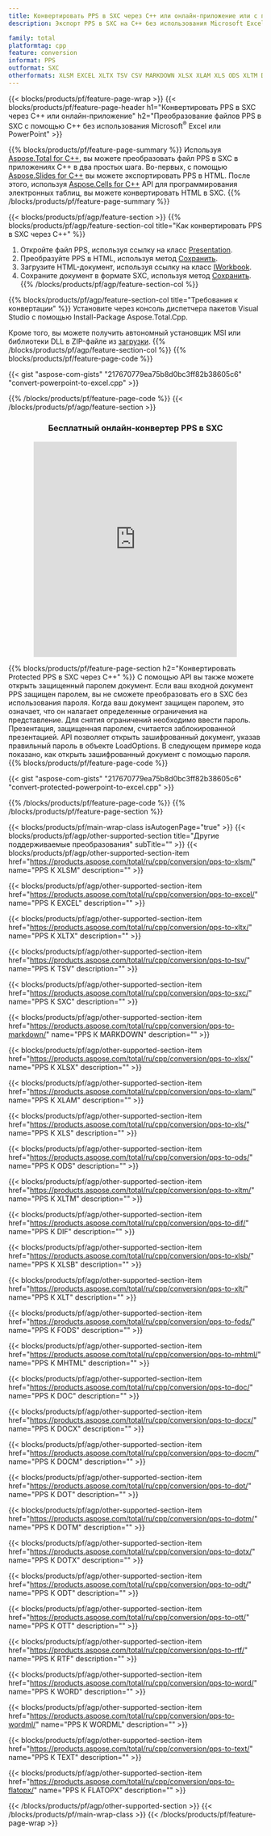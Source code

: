 ```yaml
---
title: Конвертировать PPS в SXC через C++ или онлайн-приложение или с помощью бесплатного онлайн-конвертера
description: Экспорт PPS в SXC на C++ без использования Microsoft Excel или Powerpoint или онлайн. Быстро протестируйте бесплатный онлайн-конвертер POT в CSV, прежде чем интегрировать код.

family: total
platformtag: cpp
feature: conversion
informat: PPS
outformat: SXC
otherformats: XLSM EXCEL XLTX TSV CSV MARKDOWN XLSX XLAM XLS ODS XLTM DIF XLSB XLT FODS MHTML DOC DOCX DOCM DOT DOTM DOTX ODT OTT RTF WORD WORDML TEXT FLATOPX
---
```

{{< blocks/products/pf/feature-page-wrap >}}
{{< blocks/products/pf/feature-page-header h1="Конвертировать PPS в SXC через C++ или онлайн-приложение" h2="Преобразование файлов PPS в SXC с помощью C++ без использования Microsoft<sup>&reg;</sup> Excel или PowerPoint" >}}

{{% blocks/products/pf/feature-page-summary %}}
Используя [Aspose.Total for C++](https://products.aspose.com/total/cpp/), вы можете преобразовать файл PPS в SXC в приложениях C++ в два простых шага. Во-первых, с помощью [Aspose.Slides for C++](https://products.aspose.com/slides/cpp/) вы можете экспортировать PPS в HTML. После этого, используя [Aspose.Cells for C++](https://products.aspose.com/cells/cpp/) API для программирования электронных таблиц, вы можете конвертировать HTML в SXC. 
{{% /blocks/products/pf/feature-page-summary  %}}

{{< blocks/products/pf/agp/feature-section >}}
{{% blocks/products/pf/agp/feature-section-col title="Как конвертировать PPS в SXC через C++" %}}
1. Откройте файл PPS, используя ссылку на класс [Presentation](https://reference.aspose.com/slides/cpp/class/aspose.slides.presentation).
2. Преобразуйте PPS в HTML, используя метод [Сохранить](https://reference.aspose.com/slides/cpp/class/aspose.slides.presentation#a06fe2a156063c8c3e5ada2713bb697ba).
3. Загрузите HTML-документ, используя ссылку на класс [IWorkbook](https://reference.aspose.com/cells/cpp/class/aspose.cells.i_workbook).
4. Сохраните документ в формате SXC, используя метод [Сохранить](https://reference.aspose.com/cells/cpp/class/aspose.cells.i_workbook#a5dc7de23f7ceba76a05dc1d49f51502e).
{{% /blocks/products/pf/agp/feature-section-col %}}

{{% blocks/products/pf/agp/feature-section-col title="Требования к конвертации" %}}
Установите через консоль диспетчера пакетов Visual Studio с помощью Install-Package Aspose.Total.Cpp.

Кроме того, вы можете получить автономный установщик MSI или библиотеки DLL в ZIP-файле из [загрузки](https://releases.aspose.comtotal/cpp).
{{% /blocks/products/pf/agp/feature-section-col %}}
{{% blocks/products/pf/feature-page-code %}}

{{< gist "aspose-com-gists" "217670779ea75b8d0bc3ff82b38605c6" "convert-powerpoint-to-excel.cpp" >}}



{{% /blocks/products/pf/feature-page-code %}}
{{< /blocks/products/pf/agp/feature-section >}}
<div class="container-fluid agp-content bg-white aboutfile box-1 vh100 section nopbtm">
<div class=container>
<div class=row>
<div class="demobox tc col-md-12 padding-0" align="center">

<h3>Бесплатный онлайн-конвертер PPS в SXC</h3>

<iframe style="border: none; height: 426px;" scrolling="no" src="https://total-conversion-app-65z5r2lp.qa.k8s.dynabic.com/?to=sxc&from=pps" id="child-iframe" width="80%"></iframe>

</div></div>
</div></div>

{{% blocks/products/pf/feature-page-section  h2="Конвертировать Protected PPS в SXC через C++" %}}
С помощью API вы также можете открыть защищенный паролем документ. Если ваш входной документ PPS защищен паролем, вы не сможете преобразовать его в SXC без использования пароля. Когда ваш документ защищен паролем, это означает, что он налагает определенные ограничения на представление. Для снятия ограничений необходимо ввести пароль. Презентация, защищенная паролем, считается заблокированной презентацией. API позволяет открыть зашифрованный документ, указав правильный пароль в объекте LoadOptions. В следующем примере кода показано, как открыть зашифрованный документ с помощью пароля.
{{% blocks/products/pf/feature-page-code %}}

{{< gist "aspose-com-gists" "217670779ea75b8d0bc3ff82b38605c6" "convert-protected-powerpoint-to-excel.cpp" >}}

{{% /blocks/products/pf/feature-page-code  %}}
{{% /blocks/products/pf/feature-page-section %}}

{{< blocks/products/pf/main-wrap-class isAutogenPage="true" >}}
{{< blocks/products/pf/agp/other-supported-section title="Другие поддерживаемые преобразования" subTitle="" >}}
{{< blocks/products/pf/agp/other-supported-section-item href="https://products.aspose.com/total/ru/cpp/conversion/pps-to-xlsm/" name="PPS К XLSM" description="" >}}

{{< blocks/products/pf/agp/other-supported-section-item href="https://products.aspose.com/total/ru/cpp/conversion/pps-to-excel/" name="PPS К EXCEL" description="" >}}

{{< blocks/products/pf/agp/other-supported-section-item href="https://products.aspose.com/total/ru/cpp/conversion/pps-to-xltx/" name="PPS К XLTX" description="" >}}

{{< blocks/products/pf/agp/other-supported-section-item href="https://products.aspose.com/total/ru/cpp/conversion/pps-to-tsv/" name="PPS К TSV" description="" >}}

{{< blocks/products/pf/agp/other-supported-section-item href="https://products.aspose.com/total/ru/cpp/conversion/pps-to-sxc/" name="PPS К SXC" description="" >}}

{{< blocks/products/pf/agp/other-supported-section-item href="https://products.aspose.com/total/ru/cpp/conversion/pps-to-markdown/" name="PPS К MARKDOWN" description="" >}}

{{< blocks/products/pf/agp/other-supported-section-item href="https://products.aspose.com/total/ru/cpp/conversion/pps-to-xlsx/" name="PPS К XLSX" description="" >}}

{{< blocks/products/pf/agp/other-supported-section-item href="https://products.aspose.com/total/ru/cpp/conversion/pps-to-xlam/" name="PPS К XLAM" description="" >}}

{{< blocks/products/pf/agp/other-supported-section-item href="https://products.aspose.com/total/ru/cpp/conversion/pps-to-xls/" name="PPS К XLS" description="" >}}

{{< blocks/products/pf/agp/other-supported-section-item href="https://products.aspose.com/total/ru/cpp/conversion/pps-to-ods/" name="PPS К ODS" description="" >}}

{{< blocks/products/pf/agp/other-supported-section-item href="https://products.aspose.com/total/ru/cpp/conversion/pps-to-xltm/" name="PPS К XLTM" description="" >}}

{{< blocks/products/pf/agp/other-supported-section-item href="https://products.aspose.com/total/ru/cpp/conversion/pps-to-dif/" name="PPS К DIF" description="" >}}

{{< blocks/products/pf/agp/other-supported-section-item href="https://products.aspose.com/total/ru/cpp/conversion/pps-to-xlsb/" name="PPS К XLSB" description="" >}}

{{< blocks/products/pf/agp/other-supported-section-item href="https://products.aspose.com/total/ru/cpp/conversion/pps-to-xlt/" name="PPS К XLT" description="" >}}

{{< blocks/products/pf/agp/other-supported-section-item href="https://products.aspose.com/total/ru/cpp/conversion/pps-to-fods/" name="PPS К FODS" description="" >}}

{{< blocks/products/pf/agp/other-supported-section-item href="https://products.aspose.com/total/ru/cpp/conversion/pps-to-mhtml/" name="PPS К MHTML" description="" >}}

{{< blocks/products/pf/agp/other-supported-section-item href="https://products.aspose.com/total/ru/cpp/conversion/pps-to-doc/" name="PPS К DOC" description="" >}}

{{< blocks/products/pf/agp/other-supported-section-item href="https://products.aspose.com/total/ru/cpp/conversion/pps-to-docx/" name="PPS К DOCX" description="" >}}

{{< blocks/products/pf/agp/other-supported-section-item href="https://products.aspose.com/total/ru/cpp/conversion/pps-to-docm/" name="PPS К DOCM" description="" >}}

{{< blocks/products/pf/agp/other-supported-section-item href="https://products.aspose.com/total/ru/cpp/conversion/pps-to-dot/" name="PPS К DOT" description="" >}}

{{< blocks/products/pf/agp/other-supported-section-item href="https://products.aspose.com/total/ru/cpp/conversion/pps-to-dotm/" name="PPS К DOTM" description="" >}}

{{< blocks/products/pf/agp/other-supported-section-item href="https://products.aspose.com/total/ru/cpp/conversion/pps-to-dotx/" name="PPS К DOTX" description="" >}}

{{< blocks/products/pf/agp/other-supported-section-item href="https://products.aspose.com/total/ru/cpp/conversion/pps-to-odt/" name="PPS К ODT" description="" >}}

{{< blocks/products/pf/agp/other-supported-section-item href="https://products.aspose.com/total/ru/cpp/conversion/pps-to-ott/" name="PPS К OTT" description="" >}}

{{< blocks/products/pf/agp/other-supported-section-item href="https://products.aspose.com/total/ru/cpp/conversion/pps-to-rtf/" name="PPS К RTF" description="" >}}

{{< blocks/products/pf/agp/other-supported-section-item href="https://products.aspose.com/total/ru/cpp/conversion/pps-to-word/" name="PPS К WORD" description="" >}}

{{< blocks/products/pf/agp/other-supported-section-item href="https://products.aspose.com/total/ru/cpp/conversion/pps-to-wordml/" name="PPS К WORDML" description="" >}}

{{< blocks/products/pf/agp/other-supported-section-item href="https://products.aspose.com/total/ru/cpp/conversion/pps-to-text/" name="PPS К TEXT" description="" >}}

{{< blocks/products/pf/agp/other-supported-section-item href="https://products.aspose.com/total/ru/cpp/conversion/pps-to-flatopx/" name="PPS К FLATOPX" description="" >}}


{{< /blocks/products/pf/agp/other-supported-section >}}
{{< /blocks/products/pf/main-wrap-class >}}
{{< /blocks/products/pf/feature-page-wrap >}}